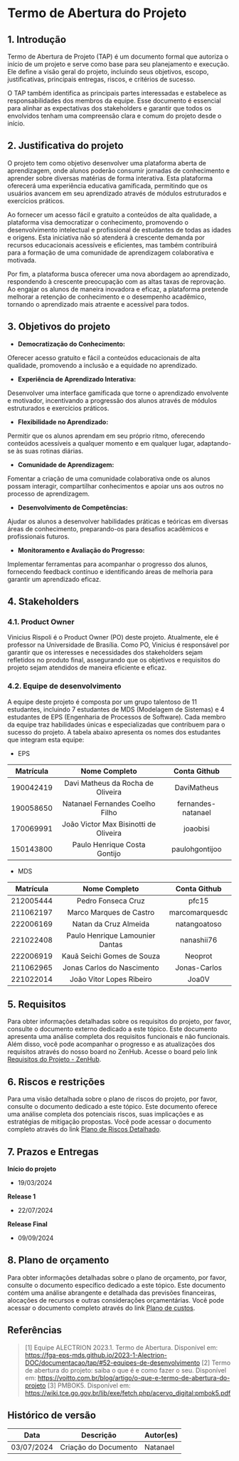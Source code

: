 # Termo de Abertura do Projeto

## 1. Introdução

Termo de Abertura de Projeto (TAP) é um documento formal que autoriza o início de um projeto e serve como base para seu planejamento e execução. Ele define a visão geral do projeto, incluindo seus objetivos, escopo, justificativas, principais entregas, riscos, e critérios de sucesso.

O TAP também identifica as principais partes interessadas e estabelece as responsabilidades dos membros da equipe. Esse documento é essencial para alinhar as expectativas dos stakeholders e garantir que todos os envolvidos tenham uma compreensão clara e comum do projeto desde o início.

## 2. Justificativa do projeto

O projeto tem como objetivo desenvolver uma plataforma aberta de aprendizagem, onde alunos poderão consumir jornadas de conhecimento e aprender sobre diversas matérias de forma interativa. Esta plataforma oferecerá uma experiência educativa gamificada, permitindo que os usuários avancem em seu aprendizado através de módulos estruturados e exercícios práticos.

Ao fornecer um acesso fácil e gratuito a conteúdos de alta qualidade, a plataforma visa democratizar o conhecimento, promovendo o desenvolvimento intelectual e profissional de estudantes de todas as idades e origens. Esta iniciativa não só atenderá à crescente demanda por recursos educacionais acessíveis e eficientes, mas também contribuirá para a formação de uma comunidade de aprendizagem colaborativa e motivada.

Por fim, a plataforma busca oferecer uma nova abordagem ao aprendizado, respondendo à crescente preocupação com as altas taxas de reprovação. Ao engajar os alunos de maneira inovadora e eficaz, a plataforma pretende melhorar a retenção de conhecimento e o desempenho acadêmico, tornando o aprendizado mais atraente e acessível para todos.

## 3. Objetivos do projeto

- **Democratização do Conhecimento:**

Oferecer acesso gratuito e fácil a conteúdos educacionais de alta qualidade, promovendo a inclusão e a equidade no aprendizado.

- **Experiência de Aprendizado Interativa:**

Desenvolver uma interface gamificada que torne o aprendizado envolvente e motivador, incentivando a progressão dos alunos através de módulos estruturados e exercícios práticos.

- **Flexibilidade no Aprendizado:**

Permitir que os alunos aprendam em seu próprio ritmo, oferecendo conteúdos acessíveis a qualquer momento e em qualquer lugar, adaptando-se às suas rotinas diárias.

- **Comunidade de Aprendizagem:**

Fomentar a criação de uma comunidade colaborativa onde os alunos possam interagir, compartilhar conhecimentos e apoiar uns aos outros no processo de aprendizagem.

- **Desenvolvimento de Competências:**

Ajudar os alunos a desenvolver habilidades práticas e teóricas em diversas áreas de conhecimento, preparando-os para desafios acadêmicos e profissionais futuros.

- **Monitoramento e Avaliação do Progresso:**

Implementar ferramentas para acompanhar o progresso dos alunos, fornecendo feedback contínuo e identificando áreas de melhoria para garantir um aprendizado eficaz.

## 4. Stakeholders

### 4.1. Product Owner

Vinicius Rispoli é o Product Owner (PO) deste projeto. Atualmente, ele é professor na Universidade de Brasília. Como PO, Vinicius é responsável por garantir que os interesses e necessidades dos stakeholders sejam refletidos no produto final, assegurando que os objetivos e requisitos do projeto sejam atendidos de maneira eficiente e eficaz.

### 4.2. Equipe de desenvolvimento

A equipe deste projeto é composta por um grupo talentoso de 11 estudantes, incluindo 7 estudantes de MDS (Modelagem de Sistemas) e 4 estudantes de EPS (Engenharia de Processos de Software). Cada membro da equipe traz habilidades únicas e especializadas que contribuem para o sucesso do projeto. A tabela abaixo apresenta os nomes dos estudantes que integram esta equipe:

- EPS

| Matrícula | Nome Completo | Conta Github |
|:---:|:---:|:---:|
| 190042419 | Davi Matheus da Rocha de Oliveira | DaviMatheus |
| 190058650 | Natanael Fernandes Coelho Filho | fernandes-natanael |
| 170069991 | João Victor Max Bisinotti de Oliveira | joaobisi |
| 150143800 | Paulo Henrique Costa Gontijo | paulohgontijoo |

- MDS

| Matrícula | Nome Completo | Conta Github |
|:---:|:---:|:---:|
| 212005444 | Pedro Fonseca Cruz | pfc15 |
| 211062197 | Marco Marques de Castro | marcomarquesdc |
| 222006169 | Natan da Cruz Almeida | natangoatoso |
| 221022408 | Paulo Henrique Lamounier Dantas | nanashii76 |
| 222006919 | Kauã Seichi Gomes de Souza | Neoprot |
| 211062965 | Jonas Carlos do Nascimento | Jonas-Carlos |
| 221022014 | João Vitor Lopes Ribeiro | Joa0V |

## 5. Requisitos

Para obter informações detalhadas sobre os requisitos do projeto, por favor, consulte o documento externo dedicado a este tópico. Este documento apresenta uma análise completa dos requisitos funcionais e não funcionais. Além disso, você pode acompanhar o progresso e as atualizações dos requisitos através do nosso board no ZenHub. Acesse o board pelo link [Requisitos do Projeto - ZenHub](https://github.com/fga-eps-mds/2024.1-CALCULUS-DOC#workspaces/calculus-workspace-6605b9932fae8206bbd7ac59/board).

## 6. Riscos e restrições

Para uma visão detalhada sobre o plano de riscos do projeto, por favor, consulte o documento dedicado a este tópico. Este documento oferece uma análise completa dos potenciais riscos, suas implicações e as estratégias de mitigação propostas. Você pode acessar o documento completo através do link [Plano de Riscos Detalhado](../../planos/planos_riscos).

## 7. Prazos e Entregas

**Início do projeto**

- 19/03/2024

**Release 1**

- 22/07/2024

**Release Final**

- 09/09/2024

## 8. Plano de orçamento

Para obter informações detalhadas sobre o plano de orçamento, por favor, consulte o documento específico dedicado a este tópico. Este documento contém uma análise abrangente e detalhada das previsões financeiras, alocações de recursos e outras considerações orçamentárias. Você pode acessar o documento completo através do link [Plano de custos](../../planos/planos_custos).

## Referências

> [1] Equipe ALECTRION 2023.1. Termo de Abertura. Disponível em: https://fga-eps-mds.github.io/2023-1-Alectrion-DOC/documentacao/tap/#52-equipes-de-desenvolvimento
> [2] Termo de abertura do projeto: saiba o que é e como fazer o seu. Disponível em: https://voitto.com.br/blog/artigo/o-que-e-termo-de-abertura-do-projeto
> [3] PMBOK5. Disponível em: https://wiki.tce.go.gov.br/lib/exe/fetch.php/acervo_digital:pmbok5.pdf

##  Histórico de versão

|**Data**|**Descrição**|**Autor(es)**|
|--------|-------------|--------------|
|03/07/2024| Criação do Documento | Natanael |
